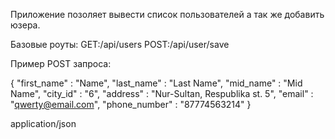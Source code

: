 Приложение позоляет вывести список пользователей а так же добавить юзера.

Базовые роуты: 
GET:/api/users
POST:/api/user/save

Пример POST запроса:

{
"first_name" : "Name",
"last_name" : "Last Name",
"mid_name" : "Mid Name",
"city_id" : "6",
"address" : "Nur-Sultan, Respublika st. 5",
"email" : "qwerty@email.com",
"phone_number" : "87774563214"
}

application/json
